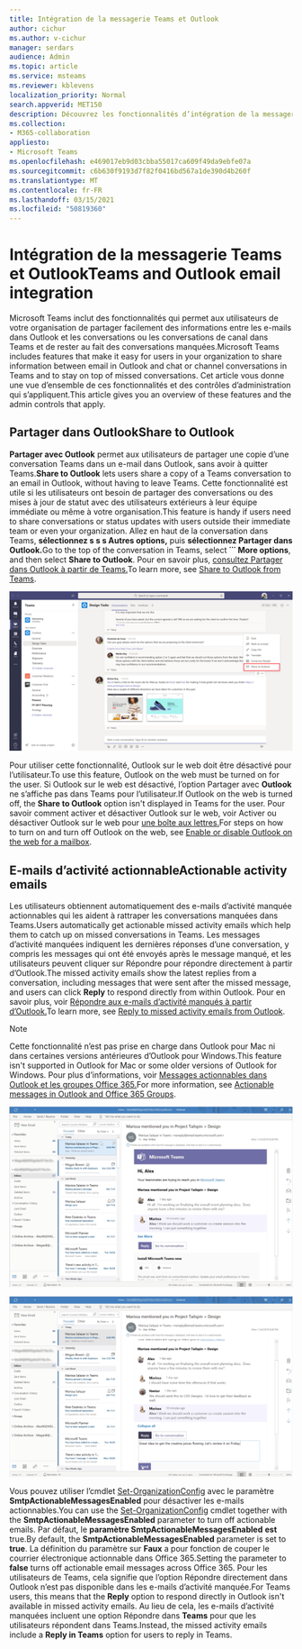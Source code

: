 ```yaml
---
title: Intégration de la messagerie Teams et Outlook
author: cichur
ms.author: v-cichur
manager: serdars
audience: Admin
ms.topic: article
ms.service: msteams
ms.reviewer: kblevens
localization_priority: Normal
search.appverid: MET150
description: Découvrez les fonctionnalités d’intégration de la messagerie électronique Teams et Outlook, notamment les fonctionnalités qui letaient les utilisateurs partager des informations entre les e-mails dans Outlook et les conversations ou les conversations de canal dans Teams.
ms.collection:
- M365-collaboration
appliesto:
- Microsoft Teams
ms.openlocfilehash: e469017eb9d03cbba55017ca609f49da9ebfe07a
ms.sourcegitcommit: c6b630f9193d7f82f0416bd567a1de390d4b260f
ms.translationtype: MT
ms.contentlocale: fr-FR
ms.lasthandoff: 03/15/2021
ms.locfileid: "50819360"
---
```

# <a name="teams-and-outlook-email-integration"></a><span data-ttu-id="c9c6a-103">Intégration de la messagerie Teams et Outlook</span><span class="sxs-lookup"><span data-stu-id="c9c6a-103">Teams and Outlook email integration</span></span>

<span data-ttu-id="c9c6a-104">Microsoft Teams inclut des fonctionnalités qui permet aux utilisateurs de votre organisation de partager facilement des informations entre les e-mails dans Outlook et les conversations ou les conversations de canal dans Teams et de rester au fait des conversations manquées.</span><span class="sxs-lookup"><span data-stu-id="c9c6a-104">Microsoft Teams includes features that make it easy for users in your organization to share information between email in Outlook and chat or channel conversations in Teams and to stay on top of missed conversations.</span></span> <span data-ttu-id="c9c6a-105">Cet article vous donne une vue d’ensemble de ces fonctionnalités et des contrôles d’administration qui s’appliquent.</span><span class="sxs-lookup"><span data-stu-id="c9c6a-105">This article gives you an overview of these features and the admin controls that apply.</span></span>

## <a name="share-to-outlook"></a><span data-ttu-id="c9c6a-106">Partager dans Outlook</span><span class="sxs-lookup"><span data-stu-id="c9c6a-106">Share to Outlook</span></span>

<span data-ttu-id="c9c6a-107">**Partager avec Outlook** permet aux utilisateurs de partager une copie d’une conversation Teams dans un e-mail dans Outlook, sans avoir à quitter Teams.</span><span class="sxs-lookup"><span data-stu-id="c9c6a-107">**Share to Outlook** lets users share a copy of a Teams conversation to an email in Outlook, without having to leave Teams.</span></span> <span data-ttu-id="c9c6a-108">Cette fonctionnalité est utile si les utilisateurs ont besoin de partager des conversations ou des mises à jour de statut avec des utilisateurs extérieurs à leur équipe immédiate ou même à votre organisation.</span><span class="sxs-lookup"><span data-stu-id="c9c6a-108">This feature is handy if users need to share conversations or status updates with users outside their immediate team or even your organization.</span></span> <span data-ttu-id="c9c6a-109">Allez en haut de la conversation dans Teams, **sélectionnez s s s Autres options,** puis **sélectionnez Partager dans Outlook.**</span><span class="sxs-lookup"><span data-stu-id="c9c6a-109">Go to the top of the conversation in Teams, select **˙˙˙ More options**, and then select **Share to Outlook**.</span></span>  <span data-ttu-id="c9c6a-110">Pour en savoir plus, [consultez Partager dans Outlook à partir de Teams.](https://support.office.com/article/share-to-outlook-from-teams-f9dabbe9-9e9b-4e35-99dd-2eeeb67c4f6d)</span><span class="sxs-lookup"><span data-stu-id="c9c6a-110">To learn more, see [Share to Outlook from Teams](https://support.office.com/article/share-to-outlook-from-teams-f9dabbe9-9e9b-4e35-99dd-2eeeb67c4f6d).</span></span>

![Capture d’écran montrant la fonctionnalité Partager avec Outlook dans Teams](media/share-to-outlook.png)

<span data-ttu-id="c9c6a-112">Pour utiliser cette fonctionnalité, Outlook sur le web doit être désactivé pour l’utilisateur.</span><span class="sxs-lookup"><span data-stu-id="c9c6a-112">To use this feature, Outlook on the web must be turned on for the user.</span></span> <span data-ttu-id="c9c6a-113">Si Outlook sur le web est désactivé, l’option Partager avec **Outlook** ne s’affiche pas dans Teams pour l’utilisateur.</span><span class="sxs-lookup"><span data-stu-id="c9c6a-113">If Outlook on the web is turned off, the **Share to Outlook** option isn't displayed in Teams for the user.</span></span> <span data-ttu-id="c9c6a-114">Pour savoir comment activer et désactiver Outlook sur le web, voir Activer ou désactiver Outlook sur le web pour [une boîte aux lettres.](https://docs.microsoft.com/exchange/recipients-in-exchange-online/manage-user-mailboxes/enable-or-disable-outlook-web-app)</span><span class="sxs-lookup"><span data-stu-id="c9c6a-114">For steps on how to turn on and turn off Outlook on the web, see [Enable or disable Outlook on the web for a mailbox](https://docs.microsoft.com/exchange/recipients-in-exchange-online/manage-user-mailboxes/enable-or-disable-outlook-web-app).</span></span>

## <a name="actionable-activity-emails"></a><span data-ttu-id="c9c6a-115">E-mails d’activité actionnable</span><span class="sxs-lookup"><span data-stu-id="c9c6a-115">Actionable activity emails</span></span>

<span data-ttu-id="c9c6a-116">Les utilisateurs obtiennent automatiquement des e-mails d’activité manquée actionnables qui les aident à rattraper les conversations manquées dans Teams.</span><span class="sxs-lookup"><span data-stu-id="c9c6a-116">Users automatically get actionable missed activity emails which help them to catch up on missed conversations in Teams.</span></span> <span data-ttu-id="c9c6a-117">Les messages d’activité manquées indiquent les dernières réponses d’une conversation, y compris  les messages qui ont été envoyés après le message manqué, et les utilisateurs peuvent cliquer sur Répondre pour répondre directement à partir d’Outlook.</span><span class="sxs-lookup"><span data-stu-id="c9c6a-117">The missed activity emails show the latest replies from a conversation, including messages that were sent after the missed message, and users can click **Reply** to respond directly from within Outlook.</span></span> <span data-ttu-id="c9c6a-118">Pour en savoir plus, voir [Répondre aux e-mails d’activité manqués à partir d’Outlook.](https://support.office.com/article/reply-to-missed-activity-emails-from-outlook-bc0cf587-db26-4946-aac7-8eebd84f1381)</span><span class="sxs-lookup"><span data-stu-id="c9c6a-118">To learn more, see [Reply to missed activity emails from Outlook](https://support.office.com/article/reply-to-missed-activity-emails-from-outlook-bc0cf587-db26-4946-aac7-8eebd84f1381).</span></span> 

> [!NOTE]
> <span data-ttu-id="c9c6a-119">Cette fonctionnalité n’est pas prise en charge dans Outlook pour Mac ni dans certaines versions antérieures d’Outlook pour Windows.</span><span class="sxs-lookup"><span data-stu-id="c9c6a-119">This feature isn't supported in Outlook for Mac or some older versions of Outlook for Windows.</span></span> <span data-ttu-id="c9c6a-120">Pour plus d’informations, voir [Messages actionnables dans Outlook et les groupes Office 365.](https://docs.microsoft.com/outlook/actionable-messages/)</span><span class="sxs-lookup"><span data-stu-id="c9c6a-120">For more information, see [Actionable messages in Outlook and Office 365 Groups](https://docs.microsoft.com/outlook/actionable-messages/).</span></span>

![Capture d’écran montrant un e-mail d’activité manquée](media/missed-activity-email.png)

![Capture d’écran montrant comment répondre à un e-mail d’activité manquée](media/missed-activity-email-reply.png)

<span data-ttu-id="c9c6a-123">Vous pouvez utiliser l’cmdlet [Set-OrganizationConfig](https://docs.microsoft.com/powershell/module/exchange/organization/set-organizationconfig) avec le paramètre **SmtpActionableMessagesEnabled** pour désactiver les e-mails actionnables.</span><span class="sxs-lookup"><span data-stu-id="c9c6a-123">You can use the [Set-OrganizationConfig](https://docs.microsoft.com/powershell/module/exchange/organization/set-organizationconfig) cmdlet together with the **SmtpActionableMessagesEnabled** parameter to turn off actionable emails.</span></span> <span data-ttu-id="c9c6a-124">Par défaut, le **paramètre SmtpActionableMessagesEnabled** **est** true.</span><span class="sxs-lookup"><span data-stu-id="c9c6a-124">By default, the **SmtpActionableMessagesEnabled** parameter is set to **true**.</span></span> <span data-ttu-id="c9c6a-125">La définition du paramètre sur **Faux** a pour fonction de couper le courrier électronique actionnable dans Office 365.</span><span class="sxs-lookup"><span data-stu-id="c9c6a-125">Setting the parameter to **false** turns off actionable email messages across Office 365.</span></span> <span data-ttu-id="c9c6a-126">Pour les utilisateurs de  Teams, cela signifie que l’option Répondre directement dans Outlook n’est pas disponible dans les e-mails d’activité manquée.</span><span class="sxs-lookup"><span data-stu-id="c9c6a-126">For Teams users, this means that the **Reply** option to respond directly in Outlook isn't available in missed activity emails.</span></span> <span data-ttu-id="c9c6a-127">Au lieu de cela, les e-mails d’activité manquées incluent une option Répondre dans **Teams** pour que les utilisateurs répondent dans Teams.</span><span class="sxs-lookup"><span data-stu-id="c9c6a-127">Instead, the missed activity emails include a **Reply in Teams** option for users to reply in Teams.</span></span>
